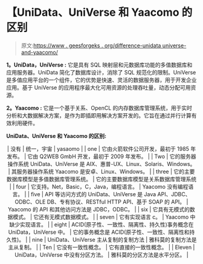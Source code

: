# 【UniData、UniVerse 和 Yaacomo 的区别

> 原文:[https://www . geesforgeks . org/difference-unidata universe-and-yaacomo/](https://www.geeksforgeeks.org/difference-between-unidatauniverse-and-yaacomo/)

**1。UniData，UniVerse :**
它是具有 SQL 映射层和元数据库功能的多值数据库和应用服务器。UniData 简化了数据库设计，消除了 SQL 规范化的限制。UniVerse 是多值应用平台的一个组件，它的优势是快速、灵活的数据服务器，用于开发企业应用。基于 UniVerse 的应用程序最大化可用资源的处理吞吐量，动态分配可用资源。

**2。Yaacomo :**
它是一个基于关系、OpenCL 的内存数据库管理系统，用于实时分析和大数据解决方案，是作为即插即用解决方案开发的。它旨在通过并行计算有效利用硬件。

**UniData、UniVerse 和 Yaacomo 的区别:**

<center>

| 没有 | 统一，宇宙 | yasaomo |
| one | 它由火箭软件公司开发，最初于 1985 年发布。 | 它由 Q2WEB GmbH 开发，最初于 2009 年发布。 |
| Two | 它的服务器操作系统 UniData、UniVerse 是 AIX、惠普-UX、Linux、Solaris、Windows。 | 其服务器操作系统 Yaacomo 是安卓、Linux、Windows。 |
| three | 它的主要数据库模型是多值数据库管理系统。 | 它的主要数据库模型是关系数据库管理系统 |
| four | 它支持。Net，Basic，C，Java，编程语言。 | Yaacomo 没有编程语言。 |
| five | API 等访问方式的 UniData、UniVerse 是 Java API、JDBC、ODBC、OLE DB、专有协议、RESTful HTTP API、基于 SOAP 的 API。 | Yaacomo 的 API 和其他访问方法是 JDBC，ODBC。 |
| six | 它具有无模式的数据模式。 | 它还有无模式数据模式。 |
| seven | 它有实现语言 c。 | Yaacomo 中缺少实现语言。 |
| eight | ACID(原子性、一致性、隔离性、持久性)事务概念在 UniData，UniVerse 中。 | 它的事务概念是 ACID(原子性、一致性、隔离性和持久性)。 |
| nine | UniData、UniVerse 主从复制的复制方法 | 雅科莫的复制方法是主从复制。 |
| Ten | 它没有一致性概念。 | 它有直接的一致性概念。 |
| Eleven | UniData，UniVerse 中没有分区方法。 | 雅科莫的分区方法是水平分区。 |

</center>